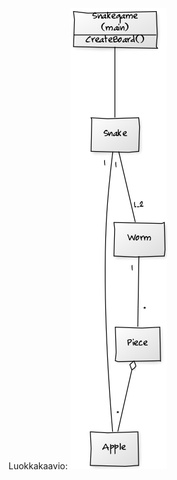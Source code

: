 Luokkakaavio:
![Luokkakaavio](https://github.com/hallssus/omt-harjoitustyo/blob/master/dokumentaatio/luokkakaavio.png)
